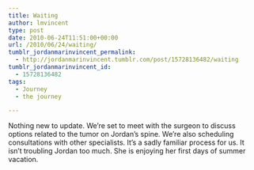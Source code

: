 ```yaml
---
title: Waiting
author: lmvincent
type: post
date: 2010-06-24T11:51:00+00:00
url: /2010/06/24/waiting/
tumblr_jordanmarinvincent_permalink:
  - http://jordanmarinvincent.tumblr.com/post/15728136482/waiting
tumblr_jordanmarinvincent_id:
  - 15728136482
tags:
  - Journey
  - the journey

---
```

Nothing new to update. We&rsquo;re set to meet with the surgeon to discuss options related to the tumor on Jordan&rsquo;s spine. We&rsquo;re also scheduling consultations with other specialists. It&rsquo;s a sadly familiar process for us. It isn&rsquo;t troubling Jordan too much. She is enjoying her first days of summer vacation.

<div class="blogger-post-footer">
  <img loading="lazy" width="1" height="1" src="https://blogger.googleusercontent.com/tracker/9039099668816362935-6108285470282471057?l=jordansjourney2.blogspot.com" alt="" />
</div>